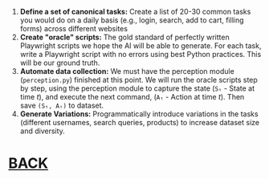 1. **Define a set of canonical tasks:** Create a list of 20-30 common tasks you would do on a daily basis (e.g., login, search, add to cart, filling forms) across different websites
2. **Create "oracle" scripts:** The gold standard of perfectly written Playwright scripts we hope the AI will be able to generate. For each task, write a Playwright script with no errors using best Python practices. This will be our ground truth.
3. **Automate data collection:** We must have the perception module (`perception.py`) finished at this point. We will run the oracle scripts step by step, using the perception module to capture the state (`Sₜ` - State at time *t*), and execute the next command, (`Aₜ` - Action at time *t*). Then save `(Sₜ, Aₜ)` to dataset.
4. **Generate Variations:** Programmatically introduce variations in the tasks (different usernames, search queries, products) to increase dataset size and diversity.

# [BACK](README.md)
